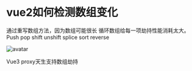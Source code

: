 
# vue2如何检测数组变化
  
  通过重写数组方法，因为数组可能很长 循环数组给每一项劫持性能消耗太大。
  Push pop shift unshift splice sort reverse 

  ![avatar](/home/picture/1.png)

  Vue3 proxy天生支持数组劫持